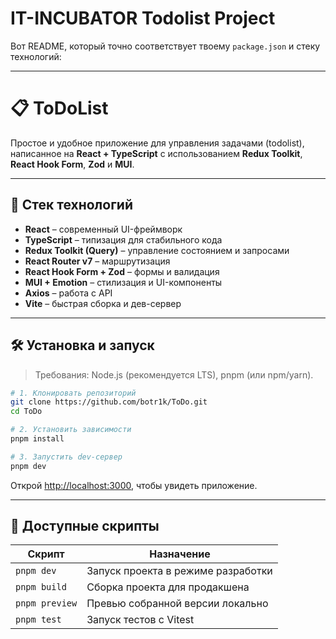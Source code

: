 # IT-INCUBATOR Todolist Project

Вот README, который точно соответствует твоему `package.json` и стеку технологий:

---

# 📋 ToDoList

Простое и удобное приложение для управления задачами (todolist), написанное на **React + TypeScript** с использованием **Redux Toolkit**, **React Hook Form**, **Zod** и **MUI**.

---

## 🚀 Стек технологий

* **React** – современный UI-фреймворк
* **TypeScript** – типизация для стабильного кода
* **Redux Toolkit (Query)** – управление состоянием и запросами
* **React Router v7** – маршрутизация
* **React Hook Form + Zod** – формы и валидация
* **MUI + Emotion** – стилизация и UI-компоненты
* **Axios** – работа с API
* **Vite** – быстрая сборка и дев-сервер

---

## 🛠 Установка и запуск

> Требования: Node.js (рекомендуется LTS), pnpm (или npm/yarn).

```bash
# 1. Клонировать репозиторий
git clone https://github.com/botr1k/ToDo.git
cd ToDo

# 2. Установить зависимости
pnpm install

# 3. Запустить dev-сервер
pnpm dev
```

Открой [http://localhost:3000](http://localhost:3000), чтобы увидеть приложение.

---

## 📜 Доступные скрипты

| Скрипт         | Назначение                         |
| -------------- | ---------------------------------- |
| `pnpm dev`     | Запуск проекта в режиме разработки |
| `pnpm build`   | Сборка проекта для продакшена      |
| `pnpm preview` | Превью собранной версии локально   |
| `pnpm test`    | Запуск тестов с Vitest             |

